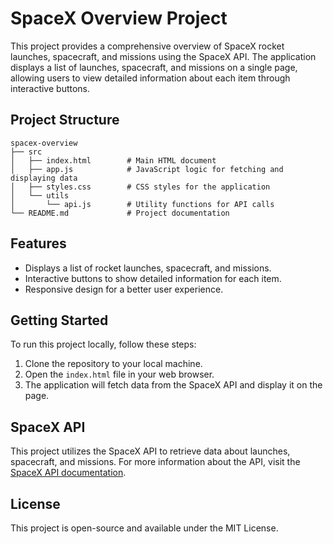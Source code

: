 # SpaceX Overview Project

This project provides a comprehensive overview of SpaceX rocket launches, spacecraft, and missions using the SpaceX API. The application displays a list of launches, spacecraft, and missions on a single page, allowing users to view detailed information about each item through interactive buttons.

## Project Structure

```
spacex-overview
├── src
│   ├── index.html        # Main HTML document
│   ├── app.js            # JavaScript logic for fetching and displaying data
│   ├── styles.css        # CSS styles for the application
│   └── utils
│       └── api.js        # Utility functions for API calls
└── README.md             # Project documentation
```

## Features

- Displays a list of rocket launches, spacecraft, and missions.
- Interactive buttons to show detailed information for each item.
- Responsive design for a better user experience.

## Getting Started

To run this project locally, follow these steps:

1. Clone the repository to your local machine.
2. Open the `index.html` file in your web browser.
3. The application will fetch data from the SpaceX API and display it on the page.

## SpaceX API

This project utilizes the SpaceX API to retrieve data about launches, spacecraft, and missions. For more information about the API, visit the [SpaceX API documentation](https://docs.spacexdata.com/).

## License

This project is open-source and available under the MIT License.